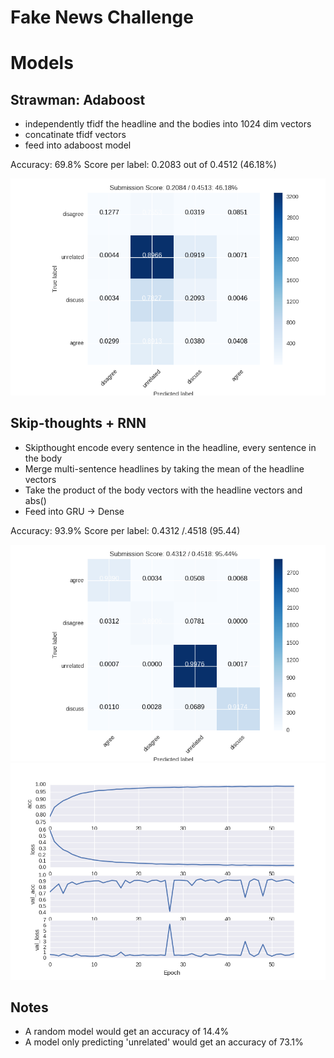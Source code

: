 # Fake News Challenge

# Models

## Strawman: Adaboost

- independently tfidf the headline and the bodies into 1024 dim vectors
- concatinate tfidf vectors
- feed into adaboost model

Accuracy: 69.8%
Score per label: 0.2083 out of 0.4512 (46.18%)

![](simple_model_confusion.png)


## Skip-thoughts + RNN

- Skipthought encode every sentence in the headline, every sentence in the body
- Merge multi-sentence headlines by taking the mean of the headline vectors
- Take the product of the body vectors with the headline vectors and abs()
- Feed into GRU -> Dense

Accuracy: 93.9%
Score per label: 0.4312 /.4518 (95.44)

![](model_confusion_best_val_acc.png)
![](model_history_best_val_acc.png)

## Notes
- A random model would get an accuracy of 14.4%
- A model only predicting 'unrelated' would get an accuracy of 73.1%
